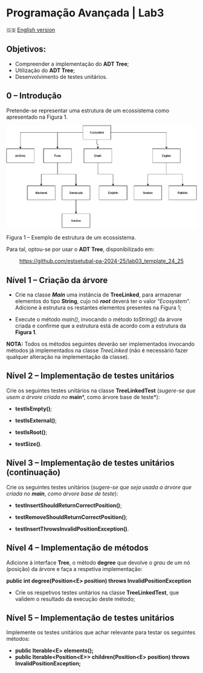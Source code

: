 # Programação Avançada | Lab3

:gb: [English version](README_EN.md)



## Objetivos:

-   Compreender a implementação do **ADT Tree**;
-   Utilização do **ADT Tree**;
-   Desenvolvimento de testes unitários.

## 0 – Introdução

Pretende-se representar uma estrutura de um ecossistema como apresentado na Figura 1.

![](media/9861a5c1f5a1b7be685803ee1df9d692.png)

Figura 1 – Exemplo de estrutura de um ecossistema.

Para tal, optou-se por usar o **ADT Tree**, disponibilizado em:

<p align="center">
	<a href="https://github.com/estsetubal-pa-2024-25/lab03_template_24_25">https://github.com/estsetubal-pa-2024-25/lab03_template_24_25</a>
</p>

## Nível 1 – Criação da árvore

-   Crie na classe ***Main*** uma instância de **TreeLinked**, para armazenar elementos do tipo **String**, cujo nó ***root*** deverá ter o valor “*Ecosystem*”. Adicione à estrutura os restantes elementos presentes na Figura 1;


-   Execute o método *main()*, invocando o método *toString()* da árvore criada e confirme que a estrutura está de acordo com a estrutura da **Figura 1**.

**NOTA:** Todos os métodos seguintes deverão ser implementados invocando métodos já implementados na classe *TreeLinked* (não é necessário fazer qualquer alteração na implementação da classe).


## Nível 2 – Implementação de testes unitários

Crie os seguintes testes unitários na classe **TreeLinkedTest** (*sugere-se que usem a árvore criada no* **main***, como árvore base de teste*):

-   **testIsEmpty()**;


-   **testIsExternal()**;


-   **testIsRoot()**;


-   **testSize()**.



## Nível 3 – Implementação de testes unitários (continuação)

Crie os seguintes testes unitários (*sugere-se que seja usada a árvore que criada no* ***main***, *como árvore base de teste*):

-   **testInsertShouldReturnCorrectPosition()**;


-   **testRemoveShouldReturnCorrectPosition()**;


-   **testInsertThrowsInvalidPositionException()**.



## Nível 4 – Implementação de métodos

Adicione à interface **Tree**, o método **degree** que devolve o *grau* de um nó (posição) da árvore e faça a respetiva implementação:

**public int degree(Position\<E\> position) throws InvalidPositionException**

-   Crie os respetivos testes unitários na classe **TreeLinkedTest**, que validem o resultado da execução deste método;

## Nível 5 – Implementação de testes unitários

Implemente os testes unitários que achar relevante para testar os seguintes métodos:

-   **public Iterable\<E\> elements();**
-   **public Iterable\<Position\<E\>\> children(Position\<E\> position) 
     throws InvalidPositionException;**

